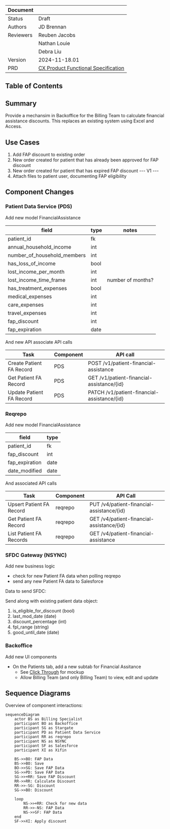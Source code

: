 <!-- Space: EP -->
<!-- Parent: Teams -->
<!-- Parent: Internal Apps -->
<!-- Title: TDD Financial Assistance Program -->


| Document        |               |
| --------------- | ------------- |
| Status          | Draft         |
| Authors         | JD Brennan    |
| Reviewers       | Reuben Jacobs |
|                 | Nathan Louie  |
|                 | Debra Liu     |
| Version         | 2024-11-18.01 |
| PRD | [CX Product Functional Specification](https://docs.google.com/document/d/1cFaHknXTRDvAHja3wmrAf4sQuGMPjSwZUTfbtUAhXiQ)

## Table of Contents

<!-- Include: ac:toc -->

## Summary

Provide a mechansim in Backoffice for the Billing Team to calculate financial assistance discounts. This replaces an existing system using Excel and Access.

## Use Cases

1) Add FAP discount to existing order
2) New order created for patient that has already been approved for FAP discount
3) New order created for patient that has expired FAP discount
--- V1 ---
4) Attach files to patient user, documenting FAP eligibility

## Component Changes

### Patient Data Service (PDS)

Add new model FinancialAssistance

| field | type | notes |
| -- | -- | -- |
| patient_id | fk |
| annual_household_income | int
| number_of_household_members | int
| has_loss_of_income | bool
| lost_income_per_month | int
| lost_income_time_frame | int | number of months? |
| has_treatment_expenses | bool
| medical_expenses | int
| care_expenses | int
| travel_expenses | int
| fap_discount | int
| fap_expiration | date

And new API associate API calls

| Task | Component | API call |
| -- | -- | -- |
| Create Patient FA Record | PDS | POST /v1/patient-financial-assistance
| Get Patient FA Record | PDS | GET /v1/patient-financial-assistance/{id}
| Update Patient FA Record | PDS | PATCH /v1/patient-financial-assistance/{id}

### Reqrepo

Add new model FinancialAssistance

| field | type |
| -- | -- |
| patient_id | fk |
| fap_discount | int
| fap_expiration | date
| date_modified | date

And associated API calls

| Task | Component | API Call |
| -- | -- | -- |
| Upsert Patient FA Record | reqrepo | PUT /v4/patient-financial-assistance/{id}
| Get Patient FA Record | reqrepo | GET /v4/patient-financial-assistance/{id}
| List Patient FA Records | reqrepo | GET /v4/patient-financial-assistance

### SFDC Gateway (NSYNC)

Add new business logic

* check for new Patient FA data when polling reqrepo
* send any new Patient FA data to Salesforce

Data to send SFDC:

Send along with existing patient data object:

1. is_eligible_for_discount (bool)
2. last_mod_date (date)
3. discount_percentage (int)
4. fpl_range (string)
4. good_until_date (date)

### Backoffice

Add new UI components

* On the Patients tab, add a new subtab for Financial Assitance
  * See [Click Through](https://docs.google.com/presentation/d/1dz97MDfi6gQrWMh-g4esb-d04MRQmEQ5znwgEkCNELU/edit#slide=id.g313cabc62a5_0_2) for mockup
  * Allow Billing Team (and only Billing Team) to view, edit and update


## Sequence Diagrams

Overview of component interactions:

```mermaid
sequenceDiagram
    actor BS as Billing Specialist
    participant BO as Backoffice
    participant SG as Stargate
    participant PD as Patient Data Service
    participant RR as reqrepo
    participant NS as NSYNC
    participant SF as Salesforce
    participant XI as Xifin

    BS->>BO: FAP Data
    BS->>BO: Save
    BO->>SG: Save FAP Data
    SG->>PD: Save FAP Data
    SG->>+RR: Save FAP Discount
    RR->>RR: Calculate Discount
    RR->>-SG: Discount
    SG->>BO: Discount

    loop
        NS->>+RR: Check for new data
        RR->>-NS: FAP Data
        NS->>SF: FAP Data
    end
    SF->>XI: Apply discount

```
